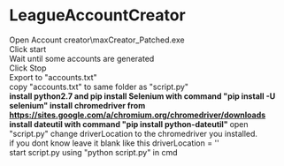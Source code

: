 # LeagueAccountCreator
Open Account creator\maxCreator_Patched.exe</br>
Click start</br>
Wait until some accounts are generated</br>
Click Stop</br>
Export to "accounts.txt"</br>
copy "accounts.txt" to same folder as "script.py"</br>
<b>
install python2.7 and pip
install Selenium with command "pip install -U selenium"
install chromedriver from https://sites.google.com/a/chromium.org/chromedriver/downloads</br>
install dateutil with command "pip install python-dateutil"
</b>
open "script.py" change driverLocation to the chromedriver you installed.</br>
if you dont know leave it blank like this driverLocation = ''</br>
start script.py using "python script.py" in cmd</br>
